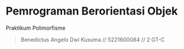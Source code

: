 # Pemrograman Berorientasi Objek
Praktikum Polimorfisme
> Benedictus Angelo Dwi Kusuma // 5221600084 // 2 GT-C
